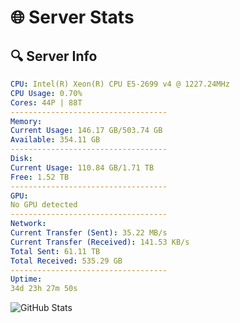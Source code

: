 # 🌐 Server Stats
## 🔍 Server Info
```yaml
CPU: Intel(R) Xeon(R) CPU E5-2699 v4 @ 1227.24MHz
CPU Usage: 0.70%
Cores: 44P | 88T
-----------------------------------
Memory:
Current Usage: 146.17 GB/503.74 GB
Available: 354.11 GB
-----------------------------------
Disk:
Current Usage: 110.84 GB/1.71 TB
Free: 1.52 TB
-----------------------------------
GPU:
No GPU detected
-----------------------------------
Network:
Current Transfer (Sent): 35.22 MB/s
Current Transfer (Received): 141.53 KB/s
Total Sent: 61.11 TB
Total Received: 535.29 GB
-----------------------------------
Uptime:
34d 23h 27m 50s
```
![GitHub Stats](https://img.shields.io/badge/Updated-2025-04-11_20:50:39-blue)